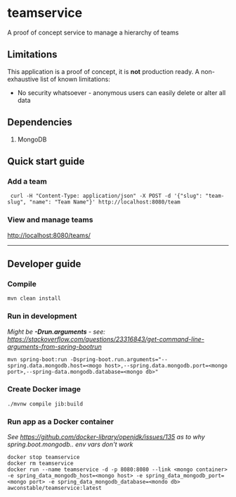# teamservice
A proof of concept service to manage a hierarchy of teams

## Limitations

This application is a proof of concept, it is **not** production ready.
A non-exhaustive list of known limitations:
* No security whatsoever - anonymous users can easily delete or alter all data

## Dependencies

1. MongoDB

## Quick start guide

### Add a team

```
 curl -H "Content-Type: application/json" -X POST -d '{"slug": "team-slug", "name": "Team Name"}' http://localhost:8080/team
```


### View and manage teams

<http://localhost:8080/teams/>

---

## Developer guide

### Compile

```
mvn clean install
```

### Run in development

*Might be **-Drun.arguments** - see: https://stackoverflow.com/questions/23316843/get-command-line-arguments-from-spring-bootrun*

```
mvn spring-boot:run -Dspring-boot.run.arguments="--spring.data.mongodb.host=<mogo host>,--spring.data.mongodb.port=<mongo port>,--spring-data.mongodb.database=<mongo db>"
```

### Create Docker image

```
./mvnw compile jib:build
```

### Run app as a Docker container

*See https://github.com/docker-library/openjdk/issues/135 as to why spring.boot.mongodb.. env vars don't work*

```
docker stop teamservice
docker rm teamservice
docker run --name teamservice -d -p 8080:8080 --link <mongo container> -e spring_data_mongodb_host=<mongo host> -e spring_data_mongodb_port=<mongo port> -e spring_data_mongodb_database=<mondo db> awconstable/teamservice:latest
```


